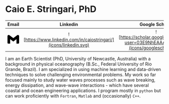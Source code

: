 # **Caio E. Stringari, PhD**

<!--
**caiostringari/caiostringari** is a ✨ _special_ ✨ repository because its `README.md` (this file) appears on your GitHub profile.

Here are some ideas to get you started:

- 🔭 I’m currently working on ...
- 🌱 I’m currently learning ...
- 👯 I’m looking to collaborate on ...
- 🤔 I’m looking for help with ...
- 💬 Ask me about ...
- 📫 How to reach me: ...
- 😄 Pronouns: ...
- ⚡ Fun fact: ...
-->


Email | Linkedin | Google Scholar | Research Gate
:-------------------------:|:-------------------------:| :-------------------------:| :-------------------------:
![mailto:caio.stringari@gmail.com](icons/gmail.svg) | ![https://www.linkedin.com/in/caiostringari/](icons/linkedin.svg) | ![https://scholar.google.ca/citations?user=03E9NhEAAAAJ&hl=en](icons/googlescholar.svg) | ![https://www.researchgate.net/profile/Caio_Eadi_Stringari](icons/researchgate.svg)

I am an Earth Scientist (PhD, University of Newcastle, Australia) with a background in  physical oceanography (B.Sc., Federal University of Rio Grande, Brazil). I am specialized in using machine learning and data-driven techniques to solve challenging environmental problems. My work so far focused mainly to study water waves processes such as wave breaking, energy dissipation, and wave-wave interactions - which have several coastal and ocean engineering applications. I program mostly in `python` but can work proficiently with `Fortran`, `Matlab` and (occasionally) `C++`.

